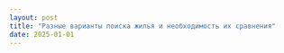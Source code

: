 ```yaml
---
layout: post
title: "Разные варианты поиска жилья и необходимость их сравнения"
date: 2025-01-01
---
```


